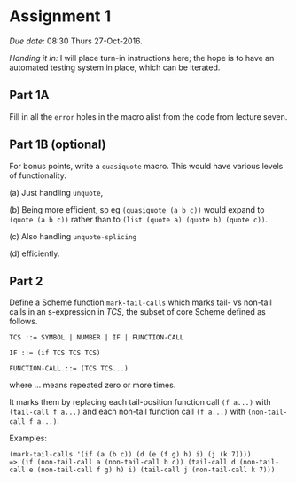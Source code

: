 # Assignment 1

*Due date:* 08:30 Thurs 27-Oct-2016.

*Handing it in:* I will place turn-in instructions here; the hope is to have an automated testing system in place, which can be iterated.

## Part 1A

Fill in all the `error` holes in the macro alist from the code from lecture seven.

## Part 1B (optional)

For bonus points, write a `quasiquote` macro.
This would have various levels of functionality.

(a) Just handling `unquote`,

(b) Being more efficient, so eg `(quasiquote (a b c))` would expand to `(quote (a b c))` rather than to `(list (quote a) (quote b) (quote c))`.

(c) Also handling `unquote-splicing`

(d) efficiently.

## Part 2

Define a Scheme function `mark-tail-calls` which marks tail- vs
non-tail calls in an s-expression in *TCS*, the subset of core Scheme
defined as follows.

```
TCS ::= SYMBOL | NUMBER | IF | FUNCTION-CALL

IF ::= (if TCS TCS TCS)

FUNCTION-CALL ::= (TCS TCS...)
```
where ... means repeated zero or more times.

It marks them by replacing each tail-position function call `(f a...)` with `(tail-call f a...)` and each non-tail function call `(f a...)` with `(non-tail-call f a...)`.

Examples:
```
(mark-tail-calls '(if (a (b c)) (d (e (f g) h) i) (j (k 7))))
=> (if (non-tail-call a (non-tail-call b c)) (tail-call d (non-tail-call e (non-tail-call f g) h) i) (tail-call j (non-tail-call k 7)))
```
